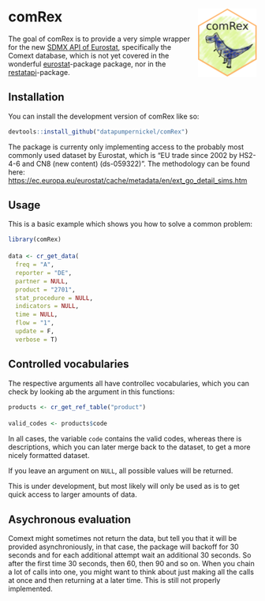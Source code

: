 
# comRex <img src="man/figures/logo.png" align="right" height="139" />

<!-- badges: start -->

<!-- badges: end -->

The goal of comRex is to provide a very simple wrapper for the new [SDMX
API of
Eurostat](https://wikis.ec.europa.eu/display/EUROSTATHELP/API+-+Detailed+guidelines+-+DS-+prefixed+datasets+from+Comext+database),
specifically the Comext database, which is not yet covered in the
wonderful [eurostat](https://github.com/rOpenGov/eurostat)-package
package, nor in the
[restatapi](https://github.com/eurostat/restatapi)-package.

## Installation

You can install the development version of comRex like so:

``` r
devtools::install_github("datapumpernickel/comRex")
```

The package is currenty only implementing access to the probably most
commonly used dataset by Eurostat, which is “EU trade since 2002 by
HS2-4-6 and CN8 (new content) (ds-059322)”. The methodology can be found
here:
<https://ec.europa.eu/eurostat/cache/metadata/en/ext_go_detail_sims.htm>

## Usage

This is a basic example which shows you how to solve a common problem:

``` r
library(comRex)

data <- cr_get_data(
  freq = "A",
  reporter = "DE",
  partner = NULL,
  product = "2701",
  stat_procedure = NULL,
  indicators = NULL,
  time = NULL,
  flow = "1",
  update = F, 
  verbose = T)
```

## Controlled vocabularies

The respective arguments all have controllec vocabularies, which you can
check by looking ab the argument in this functions:

``` r
products <- cr_get_ref_table("product")

valid_codes <- products$code
```

In all cases, the variable `code` contains the valid codes, whereas
there is descriptions, which you can later merge back to the dataset, to
get a more nicely formatted dataset.

If you leave an argument on `NULL`, all possible values will be
returned.

This is under development, but most likely will only be used as is to
get quick access to larger amounts of data.

## Asychronous evaluation

Comext might sometimes not return the data, but tell you that it will be
provided asynchroniously, in that case, the package will backoff for 30
seconds and for each additional attempt wait an additional 30 seconds.
So after the first time 30 seconds, then 60, then 90 and so on. When you
chain a lot of calls into one, you might want to think about just making
all the calls at once and then returning at a later time. This is still
not properly implemented.

